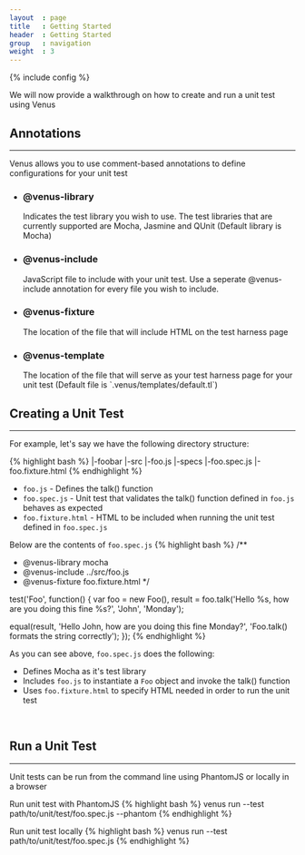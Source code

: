 ```yaml
---
layout  : page
title   : Getting Started
header  : Getting Started
group   : navigation
weight  : 3
---
```


{% include config %}

We will now provide a walkthrough on how to create and run a unit test using Venus

## Annotations
---
Venus allows you to use comment-based annotations to define configurations for your unit test

* <h3>@venus-library</h3><p>Indicates the test library you wish to use. The test libraries that are currently supported are Mocha, Jasmine and QUnit (Default library is Mocha)</p>
* <h3>@venus-include</h3><p>JavaScript file to include with your unit test. Use a seperate @venus-include annotation for every file you wish to include.</p>
* <h3>@venus-fixture</h3><p>The location of the file that will include HTML on the test harness page</p>
* <h3>@venus-template</h3><p>The location of the file that will serve as your test harness page for your unit test (Default file is `.venus/templates/default.tl`)</p>

## Creating a Unit Test
---
For example, let's say we have the following directory structure:

{% highlight bash %}
|-foobar
  |-src
    |-foo.js
  |-specs
    |-foo.spec.js
    |-foo.fixture.html
{% endhighlight %}

* `foo.js`      - Defines the talk() function
* `foo.spec.js` - Unit test that validates the talk() function defined in `foo.js` behaves as expected
* `foo.fixture.html` - HTML to be included when running the unit test defined in `foo.spec.js`

Below are the contents of `foo.spec.js`
{% highlight bash %}
/**
 * @venus-library mocha
 * @venus-include ../src/foo.js
 * @venus-fixture foo.fixture.html
 */

test('Foo', function() {
  var foo    = new Foo(),
      result = foo.talk('Hello %s, how are you doing this fine %s?', 'John', 'Monday');

  equal(result, 'Hello John, how are you doing this fine Monday?', 'Foo.talk() formats the string correctly');
});
{% endhighlight %}

As you can see above, `foo.spec.js` does the following:

* Defines Mocha as it's test library
* Includes `foo.js` to instantiate a `Foo` object and invoke the talk() function
* Uses `foo.fixture.html` to specify HTML needed in order to run the unit test

<br/>

## Run a Unit Test
---
Unit tests can be run from the command line using PhantomJS or locally in a browser

Run unit test with PhantomJS
{% highlight bash %}
venus run --test path/to/unit/test/foo.spec.js --phantom
{% endhighlight %}
                            
Run unit test locally
{% highlight bash %}
venus run --test path/to/unit/test/foo.spec.js
{% endhighlight %}

<!--
{ % assign articles_list = site['tutorials'] %}
{ % include partials/lists/reverse_articles_list %}
-->